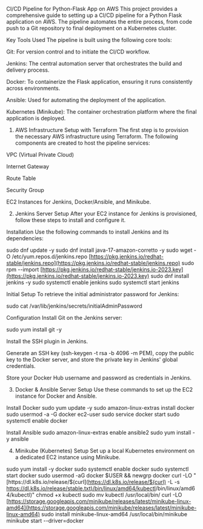 CI/CD Pipeline for Python-Flask App on AWS
This project provides a comprehensive guide to setting up a CI/CD pipeline for a Python Flask application on AWS. The pipeline automates the entire process, from code push to a Git repository to final deployment on a Kubernetes cluster.

Key Tools Used
The pipeline is built using the following core tools:

Git: For version control and to initiate the CI/CD workflow.

Jenkins: The central automation server that orchestrates the build and delivery process.

Docker: To containerize the Flask application, ensuring it runs consistently across environments.

Ansible: Used for automating the deployment of the application.

Kubernetes (Minikube): The container orchestration platform where the final application is deployed.

1. AWS Infrastructure Setup with Terraform
The first step is to provision the necessary AWS infrastructure using Terraform. The following components are created to host the pipeline services:

VPC (Virtual Private Cloud)

Internet Gateway

Route Table

Security Group

EC2 Instances for Jenkins, Docker/Ansible, and Minikube.

2. Jenkins Server Setup
After your EC2 instance for Jenkins is provisioned, follow these steps to install and configure it.

Installation
Use the following commands to install Jenkins and its dependencies:

sudo dnf update -y
sudo dnf install java-17-amazon-corretto -y
sudo wget -O /etc/yum.repos.d/jenkins.repo [https://pkg.jenkins.io/redhat-stable/jenkins.repo](https://pkg.jenkins.io/redhat-stable/jenkins.repo)
sudo rpm --import [https://pkg.jenkins.io/redhat-stable/jenkins.io-2023.key](https://pkg.jenkins.io/redhat-stable/jenkins.io-2023.key)
sudo dnf install jenkins -y
sudo systemctl enable jenkins
sudo systemctl start jenkins

Initial Setup
To retrieve the initial administrator password for Jenkins:

sudo cat /var/lib/jenkins/secrets/initialAdminPassword

Configuration
Install Git on the Jenkins server:

sudo yum install git -y

Install the SSH plugin in Jenkins.

Generate an SSH key (ssh-keygen -t rsa -b 4096 -m PEM), copy the public key to the Docker server, and store the private key in Jenkins' global credentials.

Store your Docker Hub username and password as credentials in Jenkins.

3. Docker & Ansible Server Setup
Use these commands to set up the EC2 instance for Docker and Ansible.

Install Docker
sudo yum update -y
sudo amazon-linux-extras install docker
sudo usermod -a -G docker ec2-user
sudo service docker start
sudo systemctl enable docker

Install Ansible
sudo amazon-linux-extras enable ansible2
sudo yum install -y ansible

4. Minikube (Kubernetes) Setup
Set up a local Kubernetes environment on a dedicated EC2 instance using Minikube.

sudo yum install -y docker
sudo systemctl enable docker
sudo systemctl start docker
sudo usermod -aG docker $USER && newgrp docker
curl -LO "[https://dl.k8s.io/release/$(curl](https://dl.k8s.io/release/$(curl) -L -s [https://dl.k8s.io/release/stable.txt)/bin/linux/amd64/kubectl](https://dl.k8s.io/release/stable.txt)/bin/linux/amd64/kubectl)"
chmod +x kubectl
sudo mv kubectl /usr/local/bin/
curl -LO [https://storage.googleapis.com/minikube/releases/latest/minikube-linux-amd64](https://storage.googleapis.com/minikube/releases/latest/minikube-linux-amd64)
sudo install minikube-linux-amd64 /usr/local/bin/minikube
minikube start --driver=docker

